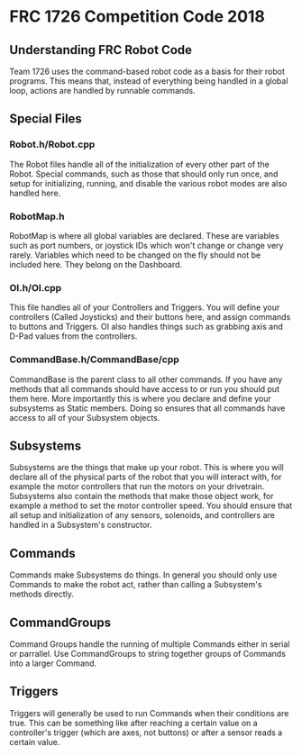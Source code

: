 # FRC 1726 Competition Code 2018
## Understanding FRC Robot Code
Team 1726 uses the command-based robot code as a basis for their robot programs. This means that, instead of everything being handled in a global loop, actions are handled by runnable commands. 
## Special Files
### Robot.h/Robot.cpp
The Robot files handle all of the initialization of every other part of the Robot. Special commands, such as those that should only run once, and setup for initializing, running, and disable the various robot modes are also handled here.
### RobotMap.h
RobotMap is where all global variables are declared. These are variables such as port numbers, or joystick IDs which won't change or change very rarely. Variables which need to be changed on the fly should not be included here. They belong on the Dashboard.
### OI.h/OI.cpp
This file handles all of your Controllers and Triggers. You will define your controllers (Called Joysticks) and their buttons here, and assign commands to buttons and Triggers. OI also handles things such as grabbing axis and D-Pad values from the controllers.
### CommandBase.h/CommandBase/cpp
CommandBase is the parent class to all other commands. If you have any methods that all commands should have access to or run you should put them here. More importantly this is where you declare and define your subsystems as Static members. Doing so ensures that all commands have access to all of your Subsystem objects.
## Subsystems
Subsystems are the things that make up your robot. This is where you will declare all of the physical parts of the robot that you will interact with, for example the motor controllers that run the motors on your drivetrain. Subsystems also contain the methods that make those object work, for example a method to set the motor controller speed. You should ensure that all setup and initialization of any sensors, solenoids, and controllers are handled in a Subsystem's constructor.
## Commands
Commands make Subsystems do things. In general you should only use Commands to make the robot act, rather than calling a Subsystem's methods directly.
## CommandGroups
Command Groups handle the running of multiple Commands either in serial or parrallel. Use CommandGroups to string together groups of Commands into a larger Command.
## Triggers
Triggers will generally be used to run Commands when their conditions are true. This can be something like after reaching a certain value on a controller's trigger (which are axes, not buttons) or after a sensor reads a certain value. 
